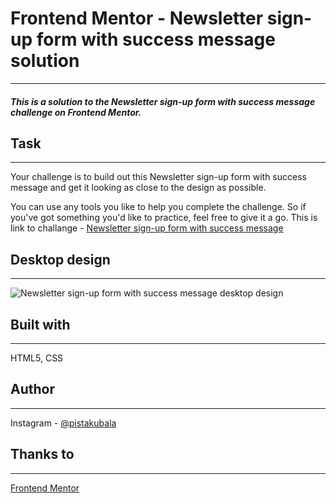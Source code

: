 # Frontend Mentor - Newsletter sign-up form with success message solution
---
##### This is a solution to the Newsletter sign-up form with success message challenge on Frontend Mentor.
## Task
---
Your challenge is to build out this Newsletter sign-up form with success message and get it looking as close to the design as possible.

You can use any tools you like to help you complete the challenge. So if you've got something you'd like to practice, feel free to give it a go.
This is link to challange - [Newsletter sign-up form with success message](https://www.frontendmentor.io/challenges/newsletter-signup-form-with-success-message-3FC1AZbNrv)

## Desktop design
---
![Newsletter sign-up form with success message desktop design](https://res.cloudinary.com/dz209s6jk/image/upload/v1685103838/Challenges/rnhx0ccfuqrdx3udhhr8.jpg "Newsletter sign-up form with success message desktop design")

## Built with
---
HTML5, CSS
## Author 
---
Instagram - [@pistakubala](https://www.instagram.com/pistakubala/)

## Thanks to 
---
[Frontend Mentor](https://www.frontendmentor.io/)
